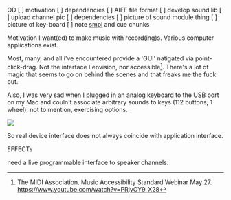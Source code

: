 OD
[ ] motivation
[ ] dependencies
[ ] AIFF file format
[ ] develop sound lib
[ ] upload channel pic
[ ] dependencies
[ ] picture of sound module thing
[ ] picture of key-board
[ ] note [smpl](https://www.recordingblogs.com/wiki/sample-chunk-of-a-wave-file) and cue  chunks

Motivation
I want(ed) to make music with record(ing)s. Various computer applications exist.

Most, many, and all i've encountered provide a 'GUI' natigated via point-click-drag. Not the interface I envision, nor accessible[^1]. There's a lot of magic that seems to go on behind the scenes and that freaks me the fuck out.

Also, I was very sad when I plugged in an analog keyboard to the USB port on my Mac and couln't associate arbitrary sounds to keys (112 buttons, 1 wheel), not to mention, exercising options.

![](keyboard.HEIC)

So real device interface does not always coincide with application interface.

EFFECTs

need a live programmable interface to speaker channels.


[^1]: The MIDI Association. Music Accessibility Standard Webinar May 27. https://www.youtube.com/watch?v=PRjvOY9_X28
